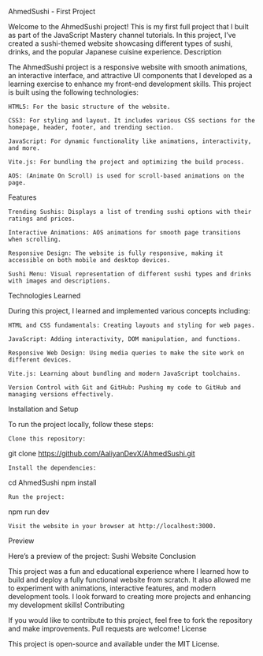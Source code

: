 AhmedSushi - First Project

Welcome to the AhmedSushi project! This is my first full project that I built as part of the JavaScript Mastery channel tutorials. In this project, I’ve created a sushi-themed website showcasing different types of sushi, drinks, and the popular Japanese cuisine experience.
Description

The AhmedSushi project is a responsive website with smooth animations, an interactive interface, and attractive UI components that I developed as a learning exercise to enhance my front-end development skills. This project is built using the following technologies:

    HTML5: For the basic structure of the website.

    CSS3: For styling and layout. It includes various CSS sections for the homepage, header, footer, and trending section.

    JavaScript: For dynamic functionality like animations, interactivity, and more.

    Vite.js: For bundling the project and optimizing the build process.

    AOS: (Animate On Scroll) is used for scroll-based animations on the page.

Features

    Trending Sushis: Displays a list of trending sushi options with their ratings and prices.

    Interactive Animations: AOS animations for smooth page transitions when scrolling.

    Responsive Design: The website is fully responsive, making it accessible on both mobile and desktop devices.

    Sushi Menu: Visual representation of different sushi types and drinks with images and descriptions.

Technologies Learned

During this project, I learned and implemented various concepts including:

    HTML and CSS fundamentals: Creating layouts and styling for web pages.

    JavaScript: Adding interactivity, DOM manipulation, and functions.

    Responsive Web Design: Using media queries to make the site work on different devices.

    Vite.js: Learning about bundling and modern JavaScript toolchains.

    Version Control with Git and GitHub: Pushing my code to GitHub and managing versions effectively.

Installation and Setup

To run the project locally, follow these steps:

    Clone this repository:

git clone https://github.com/AaliyanDevX/AhmedSushi.git

    Install the dependencies:

cd AhmedSushi
npm install

    Run the project:

npm run dev

    Visit the website in your browser at http://localhost:3000.

Preview

Here’s a preview of the project: Sushi Website
Conclusion

This project was a fun and educational experience where I learned how to build and deploy a fully functional website from scratch. It also allowed me to experiment with animations, interactive features, and modern development tools. I look forward to creating more projects and enhancing my development skills!
Contributing

If you would like to contribute to this project, feel free to fork the repository and make improvements. Pull requests are welcome!
License

This project is open-source and available under the MIT License.
